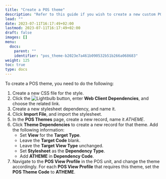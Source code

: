 ```yaml
---
title: "Create a POS theme"
description: "Refer to this guide if you wish to create a new custom POS theme."
lead: ""
date: 2023-07-11T16:17:49+02:00
lastmod: 2023-07-11T16:17:49+02:00
draft: false
images: []
menu:
  docs:
    parent: ""
    identifier: "pos_theme-b2023e7a461b090532b51b266a068683"
weight: 125
toc: true
type: docs
---
```


To create a POS theme, you need to do the following:

1. Create a new CSS file for the style.
2. Click the ![Lightbulb](Lightbulb_icon.PNG) button, enter **Web Client Dependencies**, and choose the related link. 
3. Create a new stylesheet dependency, and name it.
4. Click **Import File**, and import the stylesheet.
5. In the **POS Themes** page, create a new record, name it *ATHEME*.
6. Click **Theme Dependencies** to create a new record for that theme. Add the following information:
   - Set **View** for the **Target Type**.
   - Leave the **Target Code** blank.
   - Leave the **Target View Type** unchanged.
   - Set **Stylesheet** as the **Dependency Type**.
   - Add **ATHEME** in **Dependency Code**.
7. Navigate to the **POS View Profile** in the POS unit, and change the theme accordingly. For each **POS View Profile** that requires this theme, set the **POS Theme Code** to **ATHEME**.      
